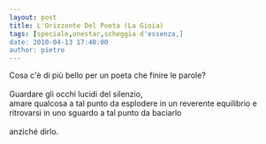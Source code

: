 ```yaml
---
layout: post
title: L'Orizzonte Del Poeta (La Gioia)
tags: [speciale,onestar,scheggia d'essenza,]
date: 2010-04-13 17:40:00
author: pietro
---
```

Cosa c'è di più bello per un poeta che finire le parole?<br/><br/>Guardare gli occhi lucidi del silenzio,<br/>amare qualcosa a tal punto da esplodere in un reverente equilibrio e<br/>ritrovarsi in uno sguardo a tal punto da baciarlo<br/><br/>anziché dirlo.
